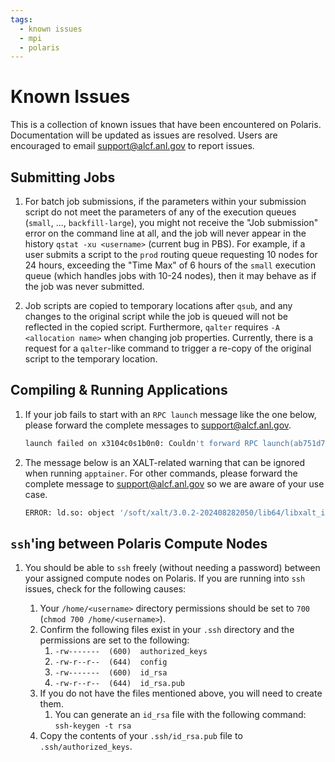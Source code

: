 ```yaml
---
tags:
  - known issues
  - mpi
  - polaris
---
```


# Known Issues

This is a collection of known issues that have been encountered on Polaris. Documentation will be updated as issues are resolved. Users are encouraged to email [support@alcf.anl.gov](mailto:support@alcf.anl.gov) to report issues.

## Submitting Jobs

1. For batch job submissions, if the parameters within your submission script do not meet the parameters of any of the execution queues (`small`, ..., `backfill-large`), you might not receive the "Job submission" error on the command line at all, and the job will never appear in the history `qstat -xu <username>` (current bug in PBS). For example, if a user submits a script to the `prod` routing queue requesting 10 nodes for 24 hours, exceeding the "Time Max" of 6 hours of the `small` execution queue (which handles jobs with 10-24 nodes), then it may behave as if the job was never submitted.

2. Job scripts are copied to temporary locations after `qsub`, and any changes to the original script while the job is queued will not be reflected in the copied script. Furthermore, `qalter` requires `-A <allocation name>` when changing job properties. Currently, there is a request for a `qalter`-like command to trigger a re-copy of the original script to the temporary location.

## Compiling & Running Applications

1. If your job fails to start with an `RPC launch` message like the one below, please forward the complete messages to [support@alcf.anl.gov](mailto:support@alcf.anl.gov).
   ```bash
   launch failed on x3104c0s1b0n0: Couldn't forward RPC launch(ab751d77-e80a-4c54-b1c2-4e881f7e8c90) to child x3104c0s31b0n0.hsn.cm.polaris.alcf.anl.gov: Resource temporarily unavailable
   ```
2. The message below is an XALT-related warning that can be ignored when running `apptainer`. For other commands, please forward the complete message to [support@alcf.anl.gov](mailto:support@alcf.anl.gov) so we are aware of your use case.
   ```bash
   ERROR: ld.so: object '/soft/xalt/3.0.2-202408282050/lib64/libxalt_init.so' from LD_PRELOAD cannot be preloaded (cannot open shared object file): ignored.
   ```

## `ssh`'ing between Polaris Compute Nodes

1. You should be able to `ssh` freely (without needing a password) between your assigned compute nodes on Polaris. If you are running into `ssh` issues, check for the following causes:

   1. Your `/home/<username>` directory permissions should be set to `700` (`chmod 700 /home/<username>`).
   2. Confirm the following files exist in your `.ssh` directory and the permissions are set to the following:
      1. `-rw-------  (600)  authorized_keys`
      2. `-rw-r--r--  (644)  config`
      3. `-rw-------  (600)  id_rsa`
      4. `-rw-r--r--  (644)  id_rsa.pub`
   3. If you do not have the files mentioned above, you will need to create them.
      1. You can generate an `id_rsa` file with the following command: `ssh-keygen -t rsa`
   4. Copy the contents of your `.ssh/id_rsa.pub` file to `.ssh/authorized_keys`.